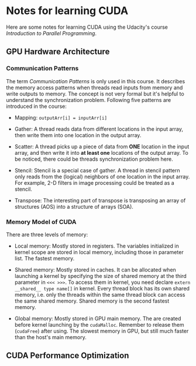 # Notes for learning CUDA

Here are some notes for learning CUDA using the Udacity's course *Introduction
to Parallel Programming*.

## GPU Hardware Architecture

### Communication Patterns

The term *Communication Patterns* is only used in this course. It describes the
memory access patterns when threads read inputs from memory and write outputs to
memory. The concept is not very formal but it's helpful to understand the
synchronization problem. Following five patterns are introduced in the course:

- Mapping: `outputArr[i] = inputArr[i]`

- Gather: A thread reads data from different locations in the input array, then
write them into one location in the output array.

- Scatter: A thread picks up a piece of data from **ONE** location in the input
array, and then write it into **at least one** locations of the output array. To
be noticed, there could be threads synchronization problem here.

- Stencil: Stencil is a special case of gather. A thread in stencil pattern only
reads from the (logical) neighbors of one location in the input array. For
example, 2-D filters in image processing could be treated as a stencil.

- Transpose: The interesting part of transpose is transposing an array of
structures (AOS) into a structure of arrays (SOA).

### Memory Model of CUDA

There are three levels of memory:

- Local memory: Mostly stored in registers. The variables initialized in kernel
scope are stored in local memory, including those in parameter list. The fastest
memory.

- Shared memory: Mostly stored in caches. It can be allocated when launching a
kernel by specifying the size of shared memory at the third parameter in
`<<< >>>`. To access them in kernel, you need declare
`extern __shared__ type name[]` in kernel. Every thread block has its own shared
memory, i.e. only the threads within the same thread block can access the same
shared memory. Shared memory is the second fastest memory.

- Global memory: Mostly stored in GPU main memory. The are created before kernel
launching by the `cudaMalloc`. Remember to release them (`cudaFree`) after
using. The slowest memory in GPU, but still much faster than the host's main
memory.

## CUDA Performance Optimization
